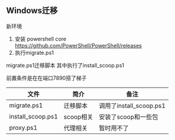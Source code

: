 ## Windows迁移
新环境

1. 安装 powershell core https://github.com/PowerShell/PowerShell/releases
2. 执行migrate.ps1

migrate.ps1迁移脚本
其中执行了install_scoop.ps1

前置条件是在在端口7890搭了梯子



| 文件              | 简介      | 备注                    |
| ----------------- | --------- | ----------------------- |
| migrate.ps1       | 迁移脚本  | 调用了install_scoop.ps1 |
| install_scoop.ps1 | scoop相关 | 安装了scoop和一些包     |
|  proxy.ps1        |代理相关   |  暂时用不了              |

